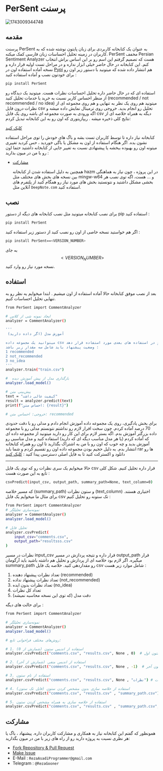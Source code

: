 # PerSent پرسنت

![1743009344748](https://github.com/user-attachments/assets/6bb1633b-6ed3-47fa-aae2-f97886dc4e22)

## مقدمه
پرسنت PerSent به عنوان یک کتابخانه کاربردی برای زبان پایتون نوشته شده که به کاربران در زمینه تحلیل احساسات زبان فارسی کمک میکنه. PerSent مخفف Persian Sentiment Analyzer هست که تصمیم گرفتم این اسم رو بر این اساس براش انتخاب کنم. این کتابخانه در حال حاضر خیلی ابزار نداره و در مراحل تست اولیه قرار داره و نسخه آماده استفاده اون در [Pypi]() هم انتشار داده شده که میتونید با دستور زیر اون رو برای خودتون نصب و آماده استفاده کنید :
``` bash
pip install PerSent
```
استفاده ای که در حال حاضر داره تحلیل احساسات نظرات هست. میتونید یک دیدگاه رو از منظر احساس کاربر نسبت به خرید یا خدمات تحلیل کنید (recommended / not recommended / no idea) 
میتونید هم روی یک نظر به تنهایی و هم روی مجموعه ای از نظرات درون فایل  csv تحلیل رو انجام بدید. خروجی روی ترمینال نمایش داده میشه و اگه ورودی به صورت مجموعه ای باشه روی یک فایل csv دیگه به همراه خلاصه ای از نتایج کلی ذخیره میشه . ریپازیتوری که اون رو به این کتابخانه تبدیل کردم:


[کلیک کنید](https://github.com/RezaGooner/Sentiment-Survey-Analyzer)


کتابخانه نیاز داره تا توسط کاربران تست بشه و باگ های خودش را توی مراحل استفاده نشون بده. اگر هنگام استفاده از اون به مشکل یا باگی خوردید ، حس کردید تغییری میتونه اون رو بهبوده ببخشه یا پیشنهادی نسبت به تغییر جایی از کتابخانه داشتید حتما اون رو با من در میون بذارید :

- [مشارکت](#مشارکت)


  همچنین به دلیل استفاده شدن از کتابخانه hazm در این پروژه ، چون نیاز به هماهنگی بین نسخه های بخش های مختلف مثل mingw-w64 و ... هست، اگه توی نصب هر بخشی مشکل داشتید و نتونستید بخش های مورد نیاز رو همگام کنید از پلتفرم های آنلاین مثل ```DeepNote.com``` استفاده کنید.

## نصب 
برای نصب کتابخانه میتونید مثل نصب کتابخانه های دیگه از دستور pip استفاده کنید :
``` bash
pip install PerSent
```
اگر هم خواستید نسخه خاصی از اون رو نصب کنید از دستور زیر استفاده کنید :
```bash
pip install PerSent==<VERSION_NUMBER>
```
به جای $$<VERSION_NUMBER>$$ نسخه مورد نیاز رو وارد کنید.

## استفاده 
بعد از نصب موفق کتابخانه حالا آماده استفاده از اون میشیم . ابتدا میخوایم یه نظر رو به تنهایی تحلیل احساسات کنیم.
``` bash
from PerSent import CommentAnalyzer

# ایجاد نمونه شی از کلاس
analyzer = CommentAnalyzer()

'''
 آموزش مدل (اگر داده دارید)

میتوانید یک مجموعه داده csv حاوی دو ستون نظرات و وضعیت پیشنهاد را به مدل بدهید تا آموزش لازم را ببیند و در استفاده های بعدی مورد استفاده قرار دهد
وضعیت پیشنهاد باید شامل سه مقدار زیر باشد :
1 recommended
2 not_recommended
3 no_idea
'''
analyzer.train("train.csv")

#  بارگذاری مدل از پیش آموزش دیده
analyzer.load_model()

# پیش‌بینی متن
text = "کیفیت عالی داشت"
result = analyzer.predict(text)
print(f"احساس متن: {result}")

# خروجی: احساس متن: recommended
```
برای بخش یادگیری، روی یک مجموعه داده آموزش انجام دادم و مدلی رو با دقت حدودی 70 درصد آماده کردم. چون سخت افرار لازم رو نداشتم نتونستم مدلی رو با مجموعه داده بزرگتر آموزش بدم. اگه بستر لازم برای این کار رو دارید میتونید از مجموعه داده ای که آماده کردم (یا هر مدل مناسب دیگه ای که دارید) استفاده کنید و مدل مناسبی رو آموزش بدید و چه خوب که اون رو با من به اشتراک بگذارید تا اون رو همراه کتابخانه انتشار بدم. به دلیل حجیم بودن مجموعه داده اون رو تقسیم کردم و شما باید rar ها رو دانلود و اکسترکت کنید تا به فایل اصلی دسترسی پیدا کنید :
[کلیک کنید](https://github.com/RezaGooner/Sentiment-Survey-Analyzer/tree/main/Dataset/big_train)

---

حالا میخوایم یک سری نظرات رو که توی یک فایل csv قرار داره تحلیل کنیم. شکل کلی تابع به این صورت هست :
``` bash
csvPredict(input_csv, output_path, summary_path=None, text_column=0)
```
که مسیر خلاصه (summary_path) و ستون نظرات (text_column) اختیاری هستند. 
برای مثال ما میخوایم یک فایل csv تک ستونه رو تحلیل کنیم :
``` bash
from PerSent import CommentAnalyzer
# نمونه‌سازی تحلیلگر
analyzer = CommentAnalyzer()
analyzer.load_model()

# تحلیل فایل 
analyzer.csvPredict(
    input_csv="comments.csv",
    output_path="resultsss.csv"
)
```
نظرات در مسیر input_csv قرار داره و نتیجه پردازش در مسیر output_path قرار میگیره. اگر لازم بود خلاصه ای از پردازش و تحلیل هم داشته باشید باید آرگومان summary_path رو مقداردهی کنید. 
خلاصه یک فایل csv شامل موارد زیر هست :

1. تعداد نظرات پیشنهاد دهنده (recommended)
2. تعداد نظرات پیشنهاد نداده (not_recommended)
3. تعداد نظرات بدون ایده (no_idea)
4. تعداد کل نظرات
5. دقت مدل (که توی این نسخه محاسبه نمیشه)


برای حالت های دیگه :
``` bash
from PerSent import CommentAnalyzer

# نمونه‌سازی تحلیلگر
analyzer = CommentAnalyzer()
analyzer.load_model()

# روش‌های مختلف فراخوانی تابع:

# 1. استفاده از اندیس ستون (شمارش از 0)
analyzer.csvPredict("comments.csv", "results.csv", None , 0)  # ستون اول

# 2. استفاده از اندیس منفی (شمارش از آخر)
analyzer.csvPredict("comments.csv", "results.csv", None , -1)  # ستون آخر

# 3. استفاده از نام ستون
analyzer.csvPredict("comments.csv", "results.csv", None , "نظرات") # ستون با سرستون نظرات

# 4. استفاده از خلاصه سازی بدون مشخص کردن ستون (فایل تک ستون)
analyzer.csvPredict("comments.csv", "results.csv" , "summary_path.csv")

# 5. استفاده از خلاصه سازی به همراه مشخص کردن ستون
analyzer.csvPredict("comments.csv", "results.csv" , "summary_path.csv", 2)

```


## مشارکت

همونظور که گفتم این کتابخانه نیاز به همکاری و مشارکت کاربران داره. پیشنهاد ، باگ یا هر نظری نسبت به پروژه دارید رو از راه های زیر با من در میون بگذارید:

- [Fork Repository & Pull Request](https://github.com/RezaGooner/PerSent/fork)
- [Make Issue](https://github.com/RezaGooner/PerSent/issues/new)
- E-Mail : ```RezaAsadiProgrammer@gmail.com```
- Telegram : ```@RezaGooner```
